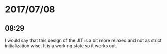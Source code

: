 # 2017/07/08

## 08:29

I would say that this design of the JIT is a bit more relaxed and not as
strict initialization wise. It is a working state so it works out.

